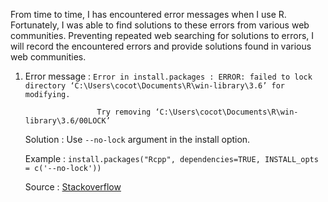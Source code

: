 From time to time, I has encountered error messages when I use R. 
Fortunately, I was able to find solutions to these errors from various web communities.
Preventing repeated web searching for solutions to errors, I will record the encountered errors and provide solutions found in various web communities.

1.  Error message   :   `Error in install.packages : ERROR: failed to lock directory ‘C:\Users\cocot\Documents\R\win-library\3.6’ for modifying.`

                        Try removing ‘C:\Users\cocot\Documents\R\win-library\3.6/00LOCK’ 

    Solution        :   Use `--no-lock` argument in the install option.

    Example         :   `install.packages("Rcpp", dependencies=TRUE, INSTALL_opts = c('--no-lock'))`

    Source          :   [Stackoverflow](https://stackoverflow.com/questions/14382209/r-install-packages-returns-failed-to-create-lock-directory)
